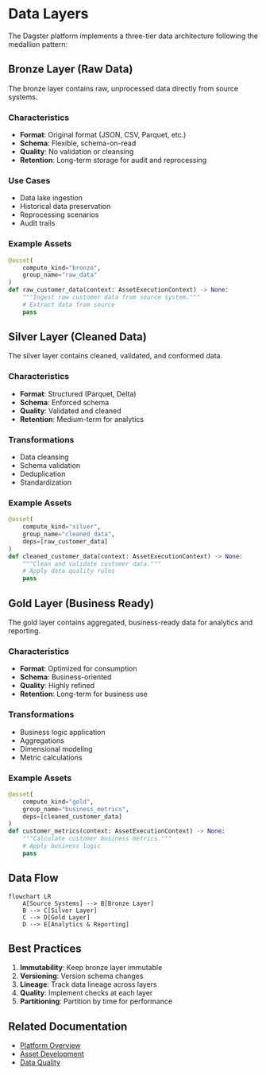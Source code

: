 # Data Layers

The Dagster platform implements a three-tier data architecture following the medallion pattern:

## Bronze Layer (Raw Data)

The bronze layer contains raw, unprocessed data directly from source systems.

### Characteristics
- **Format**: Original format (JSON, CSV, Parquet, etc.)
- **Schema**: Flexible, schema-on-read
- **Quality**: No validation or cleansing
- **Retention**: Long-term storage for audit and reprocessing

### Use Cases
- Data lake ingestion
- Historical data preservation
- Reprocessing scenarios
- Audit trails

### Example Assets

```python
@asset(
    compute_kind="bronze",
    group_name="raw_data"
)
def raw_customer_data(context: AssetExecutionContext) -> None:
    """Ingest raw customer data from source system."""
    # Extract data from source
    pass
```

## Silver Layer (Cleaned Data)

The silver layer contains cleaned, validated, and conformed data.

### Characteristics
- **Format**: Structured (Parquet, Delta)
- **Schema**: Enforced schema
- **Quality**: Validated and cleaned
- **Retention**: Medium-term for analytics

### Transformations
- Data cleansing
- Schema validation
- Deduplication
- Standardization

### Example Assets

```python
@asset(
    compute_kind="silver",
    group_name="cleaned_data",
    deps=[raw_customer_data]
)
def cleaned_customer_data(context: AssetExecutionContext) -> None:
    """Clean and validate customer data."""
    # Apply data quality rules
    pass
```

## Gold Layer (Business Ready)

The gold layer contains aggregated, business-ready data for analytics and reporting.

### Characteristics
- **Format**: Optimized for consumption
- **Schema**: Business-oriented
- **Quality**: Highly refined
- **Retention**: Long-term for business use

### Transformations
- Business logic application
- Aggregations
- Dimensional modeling
- Metric calculations

### Example Assets

```python
@asset(
    compute_kind="gold",
    group_name="business_metrics",
    deps=[cleaned_customer_data]
)
def customer_metrics(context: AssetExecutionContext) -> None:
    """Calculate customer business metrics."""
    # Apply business logic
    pass
```

## Data Flow

```mermaid
flowchart LR
    A[Source Systems] --> B[Bronze Layer]
    B --> C[Silver Layer]
    C --> D[Gold Layer]
    D --> E[Analytics & Reporting]
```

## Best Practices

1. **Immutability**: Keep bronze layer immutable
2. **Versioning**: Version schema changes
3. **Lineage**: Track data lineage across layers
4. **Quality**: Implement checks at each layer
5. **Partitioning**: Partition by time for performance

## Related Documentation

- [Platform Overview](platform-overview.md)
- [Asset Development](../best-practices/asset-development.md)
- [Data Quality](../governance/data-quality.md)